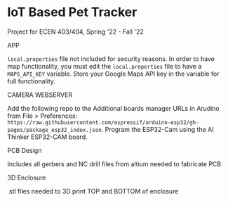 # IoT Based Pet Tracker
Project for ECEN 403/404, Spring '22 - Fall '22

APP

`local.properties` file not included for security reasons. In order to have map functionality, you must edit the `local.properties` file to have a `MAPS_API_KEY` variable. Store your Google Maps API key in the variable for full functionality.

CAMERA WEBSERVER

Add the following repo to the Additional boards manager URLs in Arudino from File > Preferences: `https://raw.githubusercontent.com/espressif/arduino-esp32/gh-pages/package_esp32_index.json`. Program the ESP32-Cam using the AI Thinker ESP32-CAM board.

PCB Design

Includes all gerbers and NC drill files from altium needed to fabricate PCB

3D Enclosure

.stl files needed to 3D print TOP and BOTTOM of enclosure

